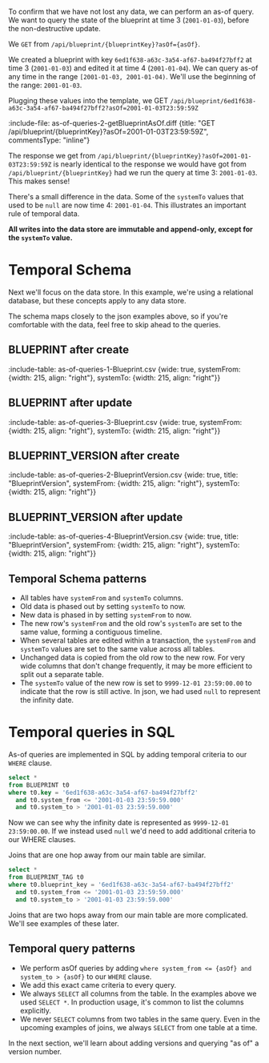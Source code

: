 To confirm that we have not lost any data, we can perform an as-of query. We want to query the state of the blueprint at time 3 (`2001-01-03`), before the non-destructive update.

We `GET` from `/api/blueprint/{blueprintKey}?asOf={asOf}`.

We created a blueprint with key `6ed1f638-a63c-3a54-af67-ba494f27bff2` at time 3 (`2001-01-03`) and edited it at time 4 (`2001-01-04`). We can query as-of any time in the range `[2001-01-03, 2001-01-04)`. We'll use the beginning of the range: `2001-01-03`.

Plugging these values into the template, we GET `/api/blueprint/6ed1f638-a63c-3a54-af67-ba494f27bff2?asOf=2001-01-03T23:59:59Z`

:include-file: as-of-queries-2-getBlueprintAsOf.diff {title: "GET /api/blueprint/{blueprintKey}?asOf=2001-01-03T23:59:59Z", commentsType: "inline"}

The response we get from `/api/blueprint/{blueprintKey}?asOf=2001-01-03T23:59:59Z` is nearly identical to the response we would have got from `/api/blueprint/{blueprintKey}` had we run the query at time 3: `2001-01-03`. This makes sense!

There's a small difference in the data. Some of the `systemTo` values that used to be `null` are now time 4: `2001-01-04`. This illustrates an important rule of temporal data.

**All writes into the data store are immutable and append-only, except for the `systemTo` value.**

# Temporal Schema

Next we'll focus on the data store. In this example, we're using a relational database, but these concepts apply to any data store.

The schema maps closely to the json examples above, so if you're comfortable with the data, feel free to skip ahead to the queries.

## BLUEPRINT after create

:include-table: as-of-queries-1-Blueprint.csv {wide: true, systemFrom: {width: 215, align: "right"}, systemTo: {width: 215, align: "right"}}

## BLUEPRINT after update

:include-table: as-of-queries-3-Blueprint.csv {wide: true, systemFrom: {width: 215, align: "right"}, systemTo: {width: 215, align: "right"}}

## BLUEPRINT_VERSION after create

:include-table: as-of-queries-2-BlueprintVersion.csv {wide: true, title: "BlueprintVersion", systemFrom: {width: 215, align: "right"}, systemTo: {width: 215, align: "right"}}

## BLUEPRINT_VERSION after update

:include-table: as-of-queries-4-BlueprintVersion.csv {wide: true, title: "BlueprintVersion", systemFrom: {width: 215, align: "right"}, systemTo: {width: 215, align: "right"}}

## Temporal Schema patterns

* All tables have `systemFrom` and `systemTo` columns.
* Old data is phased out by setting `systemTo` to now.
* New data is phased in by setting `systemFrom` to now.
* The new row's `systemFrom` and the old row's `systemTo` are set to the same value, forming a contiguous timeline.
* When several tables are edited within a transaction, the `systemFrom` and `systemTo` values are set to the same value across all tables.
* Unchanged data is copied from the old row to the new row. For very wide columns that don't change frequently, it may be more efficient to split out a separate table.
* The `systemTo` value of the new row is set to `9999-12-01 23:59:00.00` to indicate that the row is still active. In json, we had used `null` to represent the infinity date.

# Temporal queries in SQL

As-of queries are implemented in SQL by adding temporal criteria to our `WHERE` clause.

```sql
select *
from BLUEPRINT t0
where t0.key = '6ed1f638-a63c-3a54-af67-ba494f27bff2'
  and t0.system_from <= '2001-01-03 23:59:59.000'
  and t0.system_to > '2001-01-03 23:59:59.000'
```

Now we can see why the infinity date is represented as `9999-12-01 23:59:00.00`. If we instead used `null` we'd need to add additional criteria to our WHERE clauses.

Joins that are one hop away from our main table are similar.

```sql
select *
from BLUEPRINT_TAG t0
where t0.blueprint_key = '6ed1f638-a63c-3a54-af67-ba494f27bff2'
  and t0.system_from <= '2001-01-03 23:59:59.000'
  and t0.system_to > '2001-01-03 23:59:59.000'
```

Joins that are two hops away from our main table are more complicated. We'll see examples of these later.

## Temporal query patterns

* We perform asOf queries by adding `where system_from <= {asOf} and system_to > {asOf}` to our `WHERE` clause.
* We add this exact came criteria to every query.
* We always `SELECT` all columns from the table. In the examples above we used `SELECT *`. In production usage, it's common to list the columns explicitly.
* We never `SELECT` columns from two tables in the same query. Even in the upcoming examples of joins, we always `SELECT` from one table at a time.

In the next section, we'll learn about adding versions and querying "as of" a version number.
